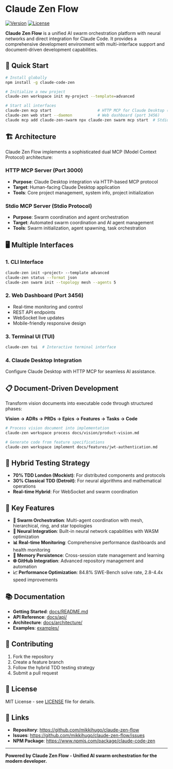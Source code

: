 # Claude Zen Flow

[![Version](https://img.shields.io/npm/v/claude-code-zen)](https://www.npmjs.com/package/claude-code-zen)
[![License](https://img.shields.io/badge/license-MIT-blue.svg)](LICENSE)

**Claude Zen Flow** is a unified AI swarm orchestration platform with neural networks and direct integration for Claude Code. It provides a comprehensive development environment with multi-interface support and document-driven development capabilities.

## 🚀 Quick Start

```bash
# Install globally
npm install -g claude-code-zen

# Initialize a new project
claude-zen workspace init my-project --template=advanced

# Start all interfaces
claude-zen mcp start                    # HTTP MCP for Claude Desktop (port 3000)
claude-zen web start --daemon           # Web dashboard (port 3456)
claude mcp add claude-zen-swarm npx claude-zen swarm mcp start  # Stdio MCP for Claude Code
```

## 🏗️ Architecture

Claude Zen Flow implements a sophisticated dual MCP (Model Context Protocol) architecture:

### **HTTP MCP Server** (Port 3000)
- **Purpose**: Claude Desktop integration via HTTP-based MCP protocol
- **Target**: Human-facing Claude Desktop application
- **Tools**: Core project management, system info, project initialization

### **Stdio MCP Server** (Stdio Protocol)
- **Purpose**: Swarm coordination and agent orchestration
- **Target**: Automated swarm coordination and AI agent management
- **Tools**: Swarm initialization, agent spawning, task orchestration

## 🖥️ Multiple Interfaces

### 1. **CLI Interface**
```bash
claude-zen init <project> --template advanced
claude-zen status --format json
claude-zen swarm init --topology mesh --agents 5
```

### 2. **Web Dashboard** (Port 3456)
- Real-time monitoring and control
- REST API endpoints
- WebSocket live updates
- Mobile-friendly responsive design

### 3. **Terminal UI (TUI)**
```bash
claude-zen tui  # Interactive terminal interface
```

### 4. **Claude Desktop Integration**
Configure Claude Desktop with HTTP MCP for seamless AI assistance.

## 📋 Document-Driven Development

Transform vision documents into executable code through structured phases:

**Vision → ADRs → PRDs → Epics → Features → Tasks → Code**

```bash
# Process vision document into implementation
claude-zen workspace process docs/vision/product-vision.md

# Generate code from feature specifications
claude-zen workspace implement docs/features/jwt-authentication.md
```

## 🧪 Hybrid Testing Strategy

- **70% TDD London (Mockist)**: For distributed components and protocols
- **30% Classical TDD (Detroit)**: For neural algorithms and mathematical operations
- **Real-time Hybrid**: For WebSocket and swarm coordination

## 🔧 Key Features

- **🐝 Swarm Orchestration**: Multi-agent coordination with mesh, hierarchical, ring, and star topologies
- **🧠 Neural Integration**: Built-in neural network capabilities with WASM optimization
- **📊 Real-time Monitoring**: Comprehensive performance dashboards and health monitoring
- **🔄 Memory Persistence**: Cross-session state management and learning
- **🌐 GitHub Integration**: Advanced repository management and automation
- **📈 Performance Optimization**: 84.8% SWE-Bench solve rate, 2.8-4.4x speed improvements

## 📚 Documentation

- **Getting Started**: [docs/README.md](docs/README.md)
- **API Reference**: [docs/api/](docs/api/)
- **Architecture**: [docs/architecture/](docs/architecture/)
- **Examples**: [examples/](examples/)

## 🤝 Contributing

1. Fork the repository
2. Create a feature branch
3. Follow the hybrid TDD testing strategy
4. Submit a pull request

## 📄 License

MIT License - see [LICENSE](LICENSE) file for details.

## 🔗 Links

- **Repository**: https://github.com/mikkihugo/claude-zen-flow
- **Issues**: https://github.com/mikkihugo/claude-zen-flow/issues  
- **NPM Package**: https://www.npmjs.com/package/claude-code-zen

---

**Powered by Claude Zen Flow - Unified AI swarm orchestration for the modern developer.**